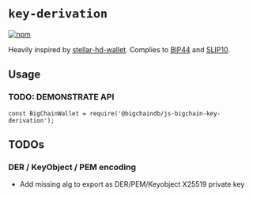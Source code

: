 # `key-derivation`

[![npm][npm-image]][npm-url] 

[npm-image]: https://img.shields.io/npm/v/@bigchaindb/wallet-hd.svg?style=flat
[npm-url]: https://npmjs.org/package/@bigchaindb/wallet-hd

Heavily inspired by [stellar-hd-wallet](https://github.com/chatch/stellar-hd-wallet).
Complies to [BIP44] and [SLIP10].

## Usage

### TODO: DEMONSTRATE API

```
const BigChainWallet = require('@bigchaindb/js-bigchain-key-derivation');

```

## TODOs

### DER / KeyObject / PEM encoding

- Add missing alg to export as DER/PEM/Keyobject X25519 private key

[bip44]: https://github.com/bitcoin/bips/blob/master/bip-0044.mediawiki
[slip10]: https://github.com/satoshilabs/slips/blob/master/slip-0010.md
